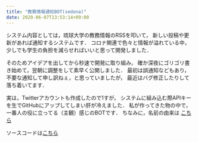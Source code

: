 ```yaml
---
title: "教務情報通知BOT(sedona)"
date: 2020-06-07T13:53:14+09:00
---
```

システム内容としては，琉球大学の教務情報のRSSを叩いて， 新しい投稿や更新があれば通知するシステムです． コロナ関連で色々と情報が溢れている中， 少しでも学生の負担を減らせればいいと思って開発しました．

そのためアイデアを出してから秒速で開発に取り組み， 確か深夜にゴリゴリ書き始めて，翌朝に調整をして素早く公開しました． 最初は誤通知などもあり，不要な通知して申し訳ねぇ，と思っていましたが， 最近はバグ修正したりして落ち着いてます．

実は，Twitterアカウントも作成したので1すが， システムに組み込む際APIキーを生でGitHubにアップしてしまい肝が冷えました． 私が作ってきた物の中で， 一番人の役に立ってる（主観）感じのBOTです． ちなみに，名前の由来は [こちら](https://ja.wikipedia.org/wiki/%E3%82%BB%E3%83%89%E3%83%8A_(%E5%90%B9%E5%A5%8F%E6%A5%BD%E6%9B%B2))

ソースコードは[こちら](https://github.com/Issei0804-ie/sedona)